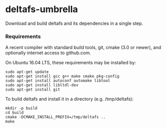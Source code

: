 # deltafs-umbrella

Download and build deltafs and its dependencies in a single step.

### Requirements
A recent compiler with standard build tools, git, cmake (3.0 or newer), and optionally internet access to github.com.

On Ubuntu 16.04 LTS, these requirements may be installed by:

```
sudo apt-get update
sudo apt-get install gcc g++ make cmake pkg-config
sudo apt-get install autoconf automake libtool
sudo apt-get install libltdl-dev
sudo apt-get install git
```

To build deltafs and install it in a directory (e.g. /tmp/deltafs):

```
mkdir -p build
cd build
cmake -DCMAKE_INSTALL_PREFIX=/tmp/deltafs ..
make
```
